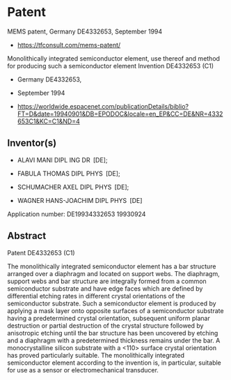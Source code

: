# Patent
MEMS patent, Germany DE4332653, September 1994 

- https://tfconsult.com/mems-patent/

Monolithically integrated semiconductor element, use thereof and method for producing such a semiconductor element
Invention DE4332653 (C1)

- Germany DE4332653, 
- September 1994

- https://worldwide.espacenet.com/publicationDetails/biblio?FT=D&date=19940901&DB=EPODOC&locale=en_EP&CC=DE&NR=4332653C1&KC=C1&ND=4

## Inventor(s)	

- ALAVI MANI DIPL ING DR [DE]; 

- FABULA THOMAS DIPL PHYS [DE]; 

- SCHUMACHER AXEL DIPL PHYS [DE]; 

- WAGNER HANS-JOACHIM DIPL PHYS [DE]


Application number:	
DE19934332653 19930924 


## Abstract 

Patent DE4332653 (C1)

The monolithically integrated semiconductor element has a bar structure arranged over a diaphragm and located on support webs. The diaphragm, support webs and bar structure are integrally formed from a common semiconductor substrate and have edge faces which are defined by differential etching rates in different crystal orientations of the semiconductor substrate. Such a semiconductor element is produced by applying a mask layer onto opposite surfaces of a semiconductor substrate having a predetermined crystal orientation, subsequent uniform planar destruction or partial destruction of the crystal structure followed by anisotropic etching until the bar structure has been uncovered by etching and a diaphragm with a predetermined thickness remains under the bar. A monocrystalline silicon substrate with a <110> surface crystal orientation has proved particularly suitable. The monolithically integrated semiconductor element according to the invention is, in particular, suitable for use as a sensor or electromechanical transducer.
